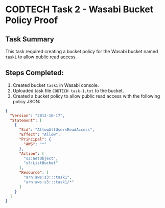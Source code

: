 # CODTECH Task 2 - Wasabi Bucket Policy Proof

## Task Summary
This task required creating a bucket policy for the Wasabi bucket named `task1` to allow public read access.

## Steps Completed:
1. Created bucket `task1` in Wasabi console.
2. Uploaded task file `CODTECH task-1.txt` to the bucket.
3. Created a bucket policy to allow public read access with the following policy JSON:
```json
{
  "Version": "2012-10-17",
  "Statement": [
    {
      "Sid": "AllowAllUsersReadAccess",
      "Effect": "Allow",
      "Principal": {
        "AWS": "*"
      },
      "Action": [
        "s3:GetObject",
        "s3:ListBucket"
      ],
      "Resource": [
        "arn:aws:s3:::task1",
        "arn:aws:s3:::task1/*"
      ]
    }
  ]
}
